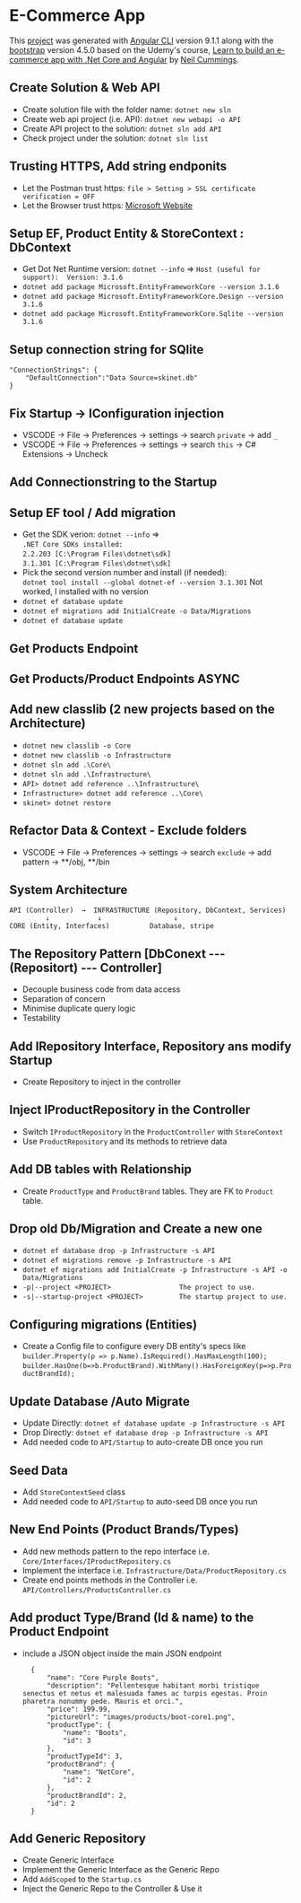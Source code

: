 # E-Commerce App

This [project](https://github.com/TryCatchLearn/Skinet) was generated with [Angular CLI](https://github.com/angular/angular-cli) version 9.1.1 along with the [bootstrap](https://getbootstrap.com/) version 4.5.0 based on the Udemy's course, [Learn to build an e-commerce app with .Net Core and Angular](https://www.udemy.com/course/learn-to-build-an-e-commerce-app-with-net-core-and-angular/) by [Neil Cummings](https://www.udemy.com/user/neil-cummings-2/). 

## Create Solution & Web API

- Create solution file with the folder name: `dotnet new sln`
- Create web api project (i.e. API): `dotnet new webapi -o API`
- Create API project to the solution: `dotnet sln add API`
- Check project under the solution: `dotnet sln list`

## Trusting HTTPS, Add string endponits

- Let the Postman trust https: `file > Setting > SSL certificate verification = OFF`
- Let the Browser trust https: [Microsoft Website](https://docs.microsoft.com/en-us/aspnet/core/security/enforcing-ssl?view=aspnetcore-3.0&branch=pr-en-us-14568&tabs=visual-studio#windows---certificate-not-trusted)

## Setup EF, Product Entity & StoreContext : DbContext

- Get Dot Net Runtime version: `dotnet --info` => `Host (useful for support):  Version: 3.1.6`
- `dotnet add package Microsoft.EntityFrameworkCore --version 3.1.6`
- `dotnet add package Microsoft.EntityFrameworkCore.Design --version 3.1.6`
- `dotnet add package Microsoft.EntityFrameworkCore.Sqlite --version 3.1.6`

## Setup connection string for SQlite

    "ConnectionStrings": {
        "DefaultConnection":"Data Source=skinet.db"
    }

## Fix Startup -> IConfiguration injection

- VSCODE -> File -> Preferences -> settings -> search `private` -> add `_`
- VSCODE -> File -> Preferences -> settings -> search `this` -> C# Extensions -> Uncheck

## Add Connectionstring to the Startup

## Setup EF tool / Add migration

- Get the SDK verion: `dotnet --info` =>  
    `.NET Core SDKs installed:`   
        `2.2.203 [C:\Program Files\dotnet\sdk]`  
        `3.1.301 [C:\Program Files\dotnet\sdk]`
- Pick the second version number and install (if needed):   
    `dotnet tool install --global dotnet-ef --version 3.1.301` Not worked, I installed with no version
- `dotnet ef database update`
- `dotnet ef migrations add InitialCreate -o Data/Migrations`
- `dotnet ef database update`

## Get Products Endpoint

## Get Products/Product Endpoints ASYNC

## Add new classlib (2 new projects based on the Architecture)

- `dotnet new classlib -o Core`
- `dotnet new classlib -o Infrastructure`
- `dotnet sln add .\Core\`
- `dotnet sln add .\Infrastructure\`
- `API> dotnet add reference ..\Infrastructure\`
- `Infrastructure> dotnet add reference ..\Core\`
- `skinet> dotnet restore`

## Refactor Data & Context - Exclude folders

- VSCODE -> File -> Preferences -> settings -> search `exclude` -> add pattern -> **/obj, **/bin

## System Architecture
    API (Controller)  →  INFRASTRUCTURE (Repository, DbContext, Services)
             ↓            ↓                  ↓
    CORE (Entity, Interfaces)          Database, stripe

## The Repository Pattern [DbConext --- (Repositort) --- Controller]
- Decouple business code from data access
- Separation of concern
- Minimise duplicate query logic
- Testability

## Add IRepository Interface, Repository ans modify Startup
- Create Repository to inject in the controller

## Inject IProductRepository in the Controller
- Switch `IProductRepository` in the `ProductController` with `StoreContext`  
- Use `ProductRepository` and its methods to retrieve data

## Add DB tables with Relationship
- Create `ProductType` and `ProductBrand` tables. They are FK to `Product` table.

## Drop old Db/Migration and Create a new one 
- `dotnet ef database drop -p Infrastructure -s API`  
- `dotnet ef migrations remove -p Infrastructure -s API` 
- `dotnet ef migrations add InitialCreate -p Infrastructure -s API -o Data/Migrations`
- `-p|--project <PROJECT>                 The project to use.`
- `-s|--startup-project <PROJECT>         The startup project to use.`

## Configuring migrations (Entities)
- Create a Config file to configure every DB entity's specs like  
    `builder.Property(p => p.Name).IsRequired().HasMaxLength(100);`  
    `builder.HasOne(b=>b.ProductBrand).WithMany().HasForeignKey(p=>p.ProductBrandId);`  

## Update Database /Auto Migrate
- Update Directly: `dotnet ef database update -p Infrastructure -s API`
- Drop Directly: `dotnet ef database drop -p Infrastructure -s API`
- Add needed code to `API/Startup` to auto-create DB once you run

## Seed Data
- Add `StoreContextSeed` class
- Add needed code to `API/Startup` to auto-seed DB once you run

## New End Points (Product Brands/Types)
- Add new methods pattern to the repo interface i.e. `Core/Interfaces/IProductRepository.cs`
- Implement the interface i.e. `Infrastructure/Data/ProductRepository.cs`
- Create end points methods in the Controller i.e. `API/Controllers/ProductsController.cs`

## Add product Type/Brand (Id & name) to the Product Endpoint
- include a JSON object inside the main JSON endpoint  

        {
            "name": "Core Purple Boots",
            "description": "Pellentesque habitant morbi tristique senectus et netus et malesuada fames ac turpis egestas. Proin pharetra nonummy pede. Mauris et orci.",
            "price": 199.99,
            "pictureUrl": "images/products/boot-core1.png",
            "productType": {
                "name": "Boots",
                "id": 3
            },
            "productTypeId": 3,
            "productBrand": {
                "name": "NetCore",
                "id": 2
            },
            "productBrandId": 2,
            "id": 2
        }
        
## Add Generic Repository
- Create Generic Interface
- Implement the Generic Interface as the Generic Repo
- Add `AddScoped` to the `Startup.cs`
- Inject the Generic Repo to the Controller & Use it

